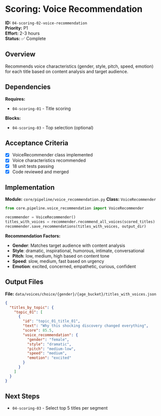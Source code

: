 # Scoring: Voice Recommendation

**ID:** `04-scoring-02-voice-recommendation`  
**Priority:** P1  
**Effort:** 2-3 hours  
**Status:** ✅ Complete

## Overview

Recommends voice characteristics (gender, style, pitch, speed, emotion) for each title based on content analysis and target audience.

## Dependencies

**Requires:**
- `04-scoring-01` - Title scoring

**Blocks:**
- `04-scoring-03` - Top selection (optional)

## Acceptance Criteria

- [x] VoiceRecommender class implemented
- [x] Voice characteristics recommended
- [x] 18 unit tests passing
- [x] Code reviewed and merged

## Implementation

**Module:** `core/pipeline/voice_recommendation.py`
**Class:** `VoiceRecommender`

```python
from core.pipeline.voice_recommendation import VoiceRecommender

recommender = VoiceRecommender()
titles_with_voices = recommender.recommend_all_voices(scored_titles)
recommender.save_recommendations(titles_with_voices, output_dir)
```

**Recommendation Factors:**
- **Gender**: Matches target audience with content analysis
- **Style**: dramatic, inspirational, humorous, intimate, conversational
- **Pitch**: low, medium, high based on content tone
- **Speed**: slow, medium, fast based on urgency
- **Emotion**: excited, concerned, empathetic, curious, confident

## Output Files

**File:** `data/voices/choice/{gender}/{age_bucket}/titles_with_voices.json`

```json
{
  "titles_by_topic": {
    "topic_01": [
      {
        "id": "topic_01_title_01",
        "text": "Why this shocking discovery changed everything",
        "score": 85.5,
        "voice_recommendation": {
          "gender": "female",
          "style": "dramatic",
          "pitch": "medium-low",
          "speed": "medium",
          "emotion": "excited"
        }
      }
    ]
  }
}
```

## Next Steps

- `04-scoring-03` - Select top 5 titles per segment
